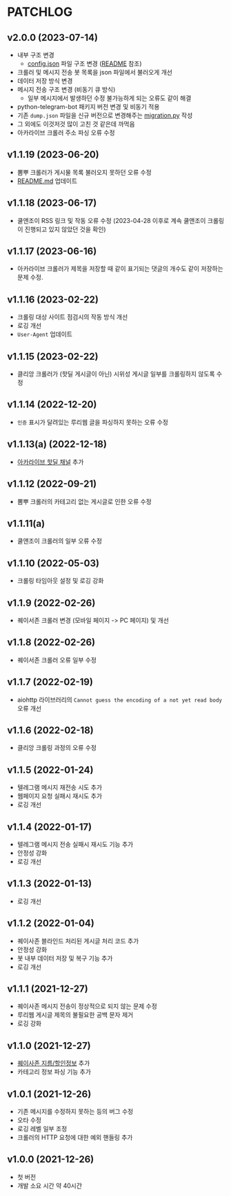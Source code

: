 # PATCHLOG

## v2.0.0 (2023-07-14)
- 내부 구조 변경
  - [config.json](/config.json) 파일 구조 변경 ([README](/README.md#how-to-use) 참조)
- 크롤러 및 메시지 전송 봇 목록을 json 파일에서 불러오게 개선
- 데이터 저장 방식 변경
- 메시지 전송 구조 변경 (비동기 큐 방식)
  - 일부 메시지에서 발생하던 수정 불가능하게 되는 오류도 같이 해결
- python-telegram-bot 패키지 버전 변경 및 비동기 적용
- 기존 `dump.json` 파일을 신규 버전으로 변경해주는 [migration.py](/migration.py) 작성
- 그 외에도 이것저것 많이 고친 것 같은데 까먹음
- 아카라이브 크롤러 주소 파싱 오류 수정

## v1.1.19 (2023-06-20)
- 뽐뿌 크롤러가 게시물 목록 불러오지 못하던 오류 수정
- [README.md](README.md) 업데이트

## v1.1.18 (2023-06-17)
- 쿨앤조이 RSS 링크 및 작동 오류 수정 (2023-04-28 이후로 계속 쿨앤조이 크롤링이 진행되고 있지 않았던 것을 확인)

## v1.1.17 (2023-06-16)
- 아카라이브 크롤러가 제목을 저장할 때 같이 표기되는 댓글의 개수도 같이 저장하는 문제 수정.

## v1.1.16 (2023-02-22)
- 크롤링 대상 사이트 점검시의 작동 방식 개선
- 로깅 개선
- `User-Agent` 업데이트

## v1.1.15 (2023-02-22)
- 클리앙 크롤러가 (핫딜 게시글이 아닌) 시위성 게시글 일부를 크롤링하지 않도록 수정

## v1.1.14 (2022-12-20)
- `인증` 표시가 달려있는 루리웹 글을 파싱하지 못하는 오류 수정

## v1.1.13(a) (2022-12-18)
- [아카라이브 핫딜 채널](https://arca.live/b/hotdeal) 추가

## v1.1.12 (2022-09-21)
- 뽐뿌 크롤러의 카테고리 없는 게시글로 인한 오류 수정

## v1.1.11(a)
- 쿨앤조이 크롤러의 일부 오류 수정

## v1.1.10 (2022-05-03)
- 크롤링 타임아웃 설정 및 로깅 강화

## v1.1.9 (2022-02-26)
- 퀘이서존 크롤러 변경 (모바일 페이지 -> PC 페이지) 및 개선

## v1.1.8 (2022-02-26)
- 퀘이서존 크롤러 오류 일부 수정

## v1.1.7 (2022-02-19)
- aiohttp 라이브러리의 `Cannot guess the encoding of a not yet read body` 오류 개선

## v1.1.6 (2022-02-18)
- 클리앙 크롤링 과정의 오류 수정

## v1.1.5 (2022-01-24)
- 텔레그램 메시지 재전송 시도 추가
- 웹페이지 요청 실패시 재시도 추가
- 로깅 개선

## v1.1.4 (2022-01-17)
- 텔레그램 메시지 전송 실패시 재시도 기능 추가
- 안정성 강화
- 로깅 개선

## v1.1.3 (2022-01-13)
- 로깅 개선

## v1.1.2 (2022-01-04)
- 퀘이사존 블라인드 처리된 게시글 처리 코드 추가
- 안정성 강화
- 봇 내부 데이터 저장 및 복구 기능 추가
- 로깅 개선

## v1.1.1 (2021-12-27)
- 퀘이사존 메시지 전송이 정상적으로 되지 않는 문제 수정
- 루리웹 게시글 제목의 불필요한 공백 문자 제거
- 로깅 강화

## v1.1.0 (2021-12-27)
- [퀘이사존 지름/할인정보](https://quasarzone.com/bbs/qb_saleinfo) 추가
- 카테고리 정보 파싱 기능 추가

## v1.0.1 (2021-12-26)
- 기존 메시지를 수정하지 못하는 등의 버그 수정
- 오타 수정
- 로깅 레벨 일부 조정
- 크롤러의 HTTP 요청에 대한 예외 핸들링 추가

## v1.0.0 (2021-12-26)
- 첫 버전
- 개발 소요 시간 약 40시간
